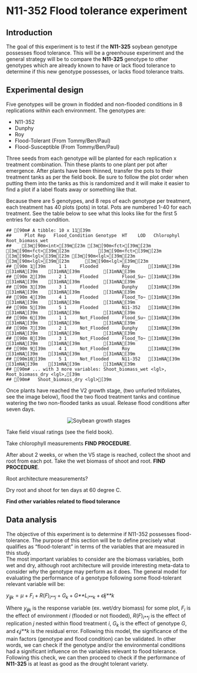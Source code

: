 N11-352 Flood tolerance experiment
================

## Introduction

The goal of this experiment is to test if the **N11-325** soybean
genotype possesses flood tolerance. This will be a greenhouse experiment
and the general strategy will be to compare the **N11-325** genotype to
other genotypes which are already known to have or lack flood tolerance
to determine if this new genotype possesses, or lacks flood tolerance
traits.

## Experimental design

Five genotypes will be grown in flodded and non-flooded conditions in 8
replications within each environment. The genotypes are:

-   N11-352
-   Dunphy
-   Roy
-   Flood-Tolerant (From Tommy/Ben/Paul)
-   Flood-Susceptible (From Tommy/Ben/Paul)

Three seeds from each genotype will be planted for each replication x
treatment combination. Thin these plants to one plant per pot after
emergence. After plants have been thinned, transfer the pots to their
treatment tanks as per the field book. Be sure to follow the plot order
when putting them into the tanks as this is randomized and it will make
it easier to find a plot if a label floats away or something like that.

Because there are 5 genotypes, and 8 reps of each genotype per
treatment, each treatment has 40 plots (pots) in total. Pots are
numbered 1-40 for each treatment. See the table below to see what this
looks like for the first 5 entries for each condition.

    ## [90m# A tibble: 10 x 11[39m
    ##     Plot Rep   Flood_Condition Genotype  HT    LOD   Chlorophyl Root_biomass_wet
    ##    [3m[90m<int>[39m[23m [3m[90m<fct>[39m[23m [3m[90m<fct>[39m[23m           [3m[90m<fct>[39m[23m     [3m[90m<lgl>[39m[23m [3m[90m<lgl>[39m[23m [3m[90m<lgl>[39m[23m      [3m[90m<lgl>[39m[23m           
    ## [90m 1[39m     1 1     Flooded         Roy       [31mNA[39m    [31mNA[39m    [31mNA[39m         [31mNA[39m              
    ## [90m 2[39m     2 1     Flooded         Flood_Su~ [31mNA[39m    [31mNA[39m    [31mNA[39m         [31mNA[39m              
    ## [90m 3[39m     3 1     Flooded         Dunphy    [31mNA[39m    [31mNA[39m    [31mNA[39m         [31mNA[39m              
    ## [90m 4[39m     4 1     Flooded         Flood_To~ [31mNA[39m    [31mNA[39m    [31mNA[39m         [31mNA[39m              
    ## [90m 5[39m     5 1     Flooded         N11-352   [31mNA[39m    [31mNA[39m    [31mNA[39m         [31mNA[39m              
    ## [90m 6[39m     1 1     Not_Flooded     Flood_Su~ [31mNA[39m    [31mNA[39m    [31mNA[39m         [31mNA[39m              
    ## [90m 7[39m     2 1     Not_Flooded     Dunphy    [31mNA[39m    [31mNA[39m    [31mNA[39m         [31mNA[39m              
    ## [90m 8[39m     3 1     Not_Flooded     Flood_To~ [31mNA[39m    [31mNA[39m    [31mNA[39m         [31mNA[39m              
    ## [90m 9[39m     4 1     Not_Flooded     Roy       [31mNA[39m    [31mNA[39m    [31mNA[39m         [31mNA[39m              
    ## [90m10[39m     5 1     Not_Flooded     N11-352   [31mNA[39m    [31mNA[39m    [31mNA[39m         [31mNA[39m              
    ## [90m# ... with 3 more variables: Shoot_biomass_wet <lgl>, Root_biomass_dry <lgl>,[39m
    ## [90m#   Shoot_biomass_dry <lgl>[39m

Once plants have reached the V2 growth stage, (two unfurled trifoliates,
see the image below), flood the two flood treatment tanks and continue
watering the two non-flooded tanks as usual. Release flood conditions
after seven days.  
<center>

![Soybean growth
stages](https://prairiecalifornian.com/wp-content/uploads/2015/07/SoybeanGrowthStages-image1.jpg)

</center>

Take field visual ratings (see the field book).

Take chlorophyll measurements **FIND PROCEDURE**.

After about 2 weeks, or when the V5 stage is reached, collect the shoot
and root from each pot. Take the wet biomass of shoot and root. **FIND
PROCEDURE**.

Root architecture measurements?

Dry root and shoot for ten days at 60 degree C.

**Find other variables related to flood tolerance**

## Data analysis

The objective of this experiment is to determine if N11-352 possesses
flood-tolerance. The purpose of this section will be to define precisely
what qualifies as “flood-tolerant” in terms of the variables that are
measured in this study.  
The most important variables to consider are the biomass variables, both
wet and dry, although root architecture will provide interesting
meta-data to consider *why* the genotype may perform as it does. The
general model for evaluating the performance of a genotype following
some flood-tolerant relevant variable will be:

*y*<sub>*i**j**k*</sub> = *μ* + *F*<sub>*i*</sub> + *R*(*F*)<sub>*i**j*</sub> + *G*<sub>*k*</sub> + *G**L*<sub>*i**k*</sub> + *ϵ**i**j**k*
  
Where *y*<sub>*i**j**k*</sub> is the response variable (ex. wet/dry
biomass) for some plot, *F*<sub>*i*</sub> is the effect of environment
*i* (flooded or not flooded), *R*(*F*)<sub>*i**j*</sub> is the effect of
replication *j* nested within flood treatment *i*, *G*<sub>*k*</sub> is
the effect of genotype *G*, and *ϵ*<sub>*i*</sub>*j**k* is the residual
error. Following this model, the significance of the main factors
(genotype and flood condition) can be validated. In other words, we can
check if the genotype and/or the environmental conditions had a
significant influence on the variables relevant to flood tolerance.
Following this check, we can then proceed to check if the performance of
**N11-325** is at least as good as the drought tolerant variety.
